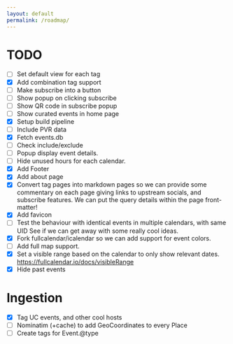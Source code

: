 ```yaml
---
layout: default
permalink: /roadmap/
---
```

# TODO

- [ ] Set default view for each tag
- [x] Add combination tag support
- [ ] Make subscribe into a button
- [ ] Show popup on clicking subscribe
- [ ] Show QR code in subscribe popup
- [ ] Show curated events in home page
- [x] Setup build pipeline
- [ ] Include PVR data
- [x] Fetch events.db
- [ ] Check include/exclude
- [ ] Popup display event details.
- [ ] Hide unused hours for each calendar.
- [x] Add Footer
- [x] Add about page
- [x] Convert tag pages into markdown pages
      so we can provide some commentary on each page
      giving links to upstream socials, and subscribe
      features. We can put the query details
      within the page front-matter!
- [x] Add favicon
- [ ] Test the behaviour with identical events in multiple calendars, with same UID
	See if we can get away with some really cool ideas.
- [x] Fork fullcalendar/icalendar so we can add support for event colors.
- [ ] Add full map support.
- [x] Set a visible range based on the calendar to only show relevant dates.
      https://fullcalendar.io/docs/visibleRange
- [x] Hide past events

# Ingestion

- [x] Tag UC events, and other cool hosts
- [ ] Nominatim (+cache) to add GeoCoordinates to every Place
- [ ] Create tags for Event.@type 